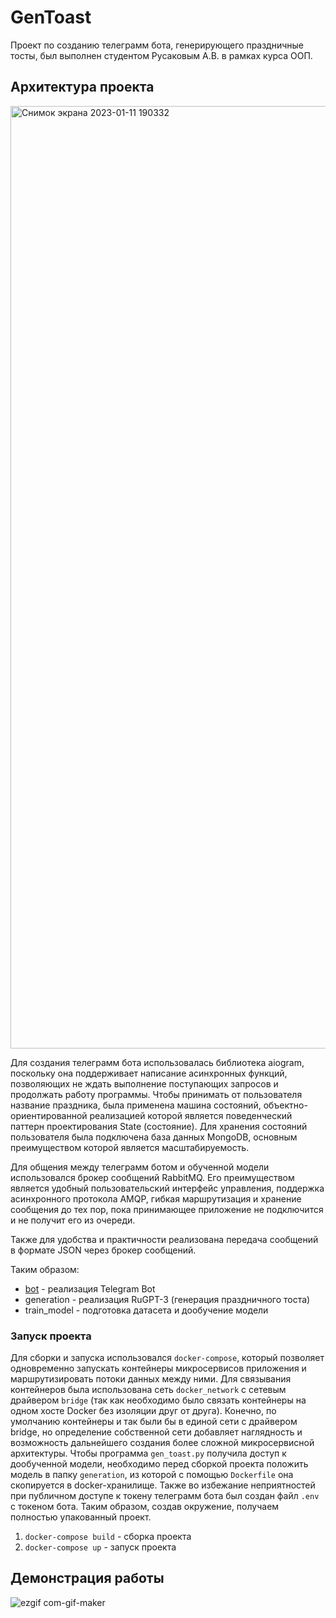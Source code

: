 # GenToast
Проект по созданию телеграмм бота, генерирующего праздничные тосты, был выполнен студентом Русаковым А.В. в рамках курса ООП.
## Архитектура проекта
<img width="1508" alt="Снимок экрана 2023-01-11 190332" src="https://user-images.githubusercontent.com/90920531/212315251-4cf61871-4b7a-4987-b1fb-d74475f4c864.png">

Для создания телеграмм бота использовалась библиотека aiogram, поскольку она поддерживает написание асинхронных функций, позволяющих не ждать выполнение поступающих запросов и продолжать работу программы. Чтобы принимать от пользователя название праздника, была применена машина состояний, объектно-ориентированной реализацией которой является поведенческий паттерн проектирования State (состояние). Для хранения состояний пользователя была подключена база данных MongoDB, основным преимуществом которой является масштабируемость.

Для общения между телеграмм ботом и обученной модели использовался брокер сообщений RabbitMQ. Его преимуществом является удобный пользовательский интерфейс управления, поддержка асинхронного протокола AMQP, гибкая маршрутизация и хранение сообщения до тех пор, пока принимающее приложение не подключится и не получит его из очереди.

Также для удобства и практичности реализована передача сообщений в формате JSON через брокер сообщений.

Таким образом:
- [bot](#bot) - реализация Telegram Bot
- generation - реализация RuGPT-3 (генерация праздничного тоста)
- train_model - подготовка датасета и дообучение модели

### Запуск проекта 
Для сборки и запуска использовался `docker-compose`, который позволяет одновременно запускать контейнеры микросервисов приложения и маршрутизировать потоки данных между ними. Для связывания контейнеров была использована сеть `docker_network` с сетевым драйвером `bridge` (так как необходимо было связать контейнеры на одном хосте Docker без изоляции друг от друга). Конечно, по умолчанию контейнеры и так были бы в единой сети с драйвером bridge, но определение собственной сети добавляет наглядность и возможность дальнейшего создания более сложной микросервисной архитектуры. Чтобы программа `gen_toast.py` получила доступ к дообученной модели, необходимо перед сборкой проекта положить модель в папку `generation`, из которой с помощью `Dockerfile` она скопируется в docker-хранилище. Также во избежание неприятностей при публичном доступе к токену телеграмм бота был создан файл `.env` с токеном бота. Таким образом, создав окружение, получаем полностью упакованный проект.

1. `docker-compose build` - сборка проекта
2. `docker-compose up` - запуск проекта

## Демонстрация работы
![ezgif com-gif-maker](https://user-images.githubusercontent.com/90920531/212316787-c2c86c87-a6ba-4eb1-88bf-d92d4e2130b1.gif)
 
